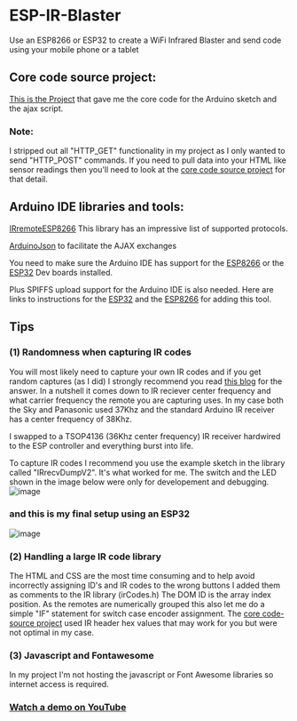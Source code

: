# ESP-IR-Blaster
Use an ESP8266 or ESP32 to create a WiFi Infrared Blaster and send code using your mobile phone or a tablet

## Core code source project:
[This is the Project](https://github.com/e-tinkers/esp32_ir_remote) that gave me the core code for the Arduino sketch and the ajax script.
### Note:
I stripped out all "HTTP_GET" functionality in my project as I only wanted to send "HTTP_POST" commands. If you need to pull data into your HTML like sensor readings then you'll need to look at the [core code source project](https://github.com/e-tinkers/esp32_ir_remote) for that detail.

## Arduino IDE libraries and tools:
[IRremoteESP8266](https://github.com/crankyoldgit/IRremoteESP8266) This library has an impressive list of supported protocols.

[ArduinoJson](https://github.com/bblanchon/ArduinoJson) to facilitate the AJAX exchanges

You need to make sure the Arduino IDE has support for the [ESP8266](https://randomnerdtutorials.com/how-to-install-esp8266-board-arduino-ide/) or the [ESP32](https://randomnerdtutorials.com/installing-the-esp32-board-in-arduino-ide-windows-instructions/) Dev boards installed.

Plus SPIFFS upload support for the Arduino IDE is also needed. Here are links to instructions for the [ESP32](https://randomnerdtutorials.com/install-esp32-filesystem-uploader-arduino-ide/) and the [ESP8266](https://randomnerdtutorials.com/install-esp8266-filesystem-uploader-arduino-ide/) for adding this tool.

## Tips
### (1) Randomness when capturing IR codes
You will most likely need to capture your own IR codes and if you get random captures (as I did) I strongly recommend you read [this blog](https://arduinoplusplus.wordpress.com/2015/11/22/large-button-remote-control-part-1-design-and-prototyping/) for the answer. In a nutshell it comes down to IR reciever center frequency and what carrier frequency the remote you are capturing uses. In my case both the Sky and Panasonic used 37Khz and the standard Arduino IR receiver has a center frequency of 38Khz. 

I swapped to a TSOP4136 (36Khz center frequency) IR receiver hardwired to the ESP controller and everything burst into life. 

To capture IR codes I recommend you use the example sketch in the library called "IRrecvDumpV2". It's what worked for me. The switch and the LED shown in the image below were only for developement and debugging.
![image](https://user-images.githubusercontent.com/20883620/131914870-c079865c-026f-4c96-882f-d0af76dda977.png)
### and this is my final setup using an ESP32
![image](https://user-images.githubusercontent.com/20883620/131915077-1aee791e-1459-45b9-8441-4c00f3d31061.png)

### (2) Handling a large IR code library
The HTML and CSS are the most time consuming and to help avoid incorrectly assigning ID's and IR codes to the wrong buttons I added them as comments to the IR library (irCodes.h) The DOM ID is the array index position. As the remotes are numerically grouped this also let me do a simple "IF" statement for switch case encoder assignment. The [core code-source project](https://github.com/e-tinkers/esp32_ir_remote) used IR header hex values that may work for you but were not optimal in my case.

### (3) Javascript and Fontawesome
In my project I'm not hosting the javascript or Font Awesome libraries so internet access is required. 

### [Watch a demo on YouTube](https://www.youtube.com/embed/qXwKDf_D-9c)
